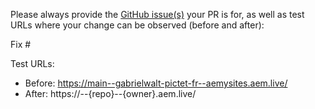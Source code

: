 Please always provide the [GitHub issue(s)](../issues) your PR is for, as well as test URLs where your change can be observed (before and after):

Fix #<gh-issue-id>

Test URLs:
- Before: https://main--gabrielwalt-pictet-fr--aemysites.aem.live/
- After: https://<branch>--{repo}--{owner}.aem.live/

